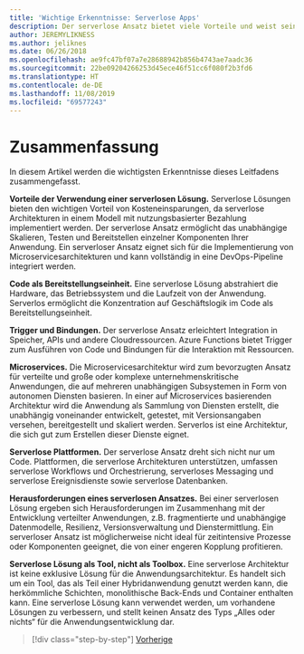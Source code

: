 ```yaml
---
title: 'Wichtige Erkenntnisse: Serverlose Apps'
description: Der serverlose Ansatz bietet viele Vorteile und weist seine eigenen Herausforderungen auf. Eine Zusammenfassung der wichtigsten Erkenntnisse dieses Handbuchs.
author: JEREMYLIKNESS
ms.author: jeliknes
ms.date: 06/26/2018
ms.openlocfilehash: ae9fc47bf07a7e28688942b856b4743ae7aadc36
ms.sourcegitcommit: 22be09204266253d45ece46f51cc6f080f2b3fd6
ms.translationtype: HT
ms.contentlocale: de-DE
ms.lasthandoff: 11/08/2019
ms.locfileid: "69577243"
---
```

# <a name="conclusion"></a>Zusammenfassung

In diesem Artikel werden die wichtigsten Erkenntnisse dieses Leitfadens zusammengefasst.

**Vorteile der Verwendung einer serverlosen Lösung.** Serverlose Lösungen bieten den wichtigen Vorteil von Kosteneinsparungen, da serverlose Architekturen in einem Modell mit nutzungsbasierter Bezahlung implementiert werden. Der serverlose Ansatz ermöglicht das unabhängige Skalieren, Testen und Bereitstellen einzelner Komponenten Ihrer Anwendung. Ein serverloser Ansatz eignet sich für die Implementierung von Microservicesarchitekturen und kann vollständig in eine DevOps-Pipeline integriert werden.

**Code als Bereitstellungseinheit.** Eine serverlose Lösung abstrahiert die Hardware, das Betriebssystem und die Laufzeit von der Anwendung. Serverlos ermöglicht die Konzentration auf Geschäftslogik im Code als Bereitstellungseinheit.

**Trigger und Bindungen.** Der serverlose Ansatz erleichtert Integration in Speicher, APIs und andere Cloudressourcen. Azure Functions bietet Trigger zum Ausführen von Code und Bindungen für die Interaktion mit Ressourcen.

**Microservices.** Die Microservicesarchitektur wird zum bevorzugten Ansatz für verteilte und große oder komplexe unternehmenskritische Anwendungen, die auf mehreren unabhängigen Subsystemen in Form von autonomen Diensten basieren. In einer auf Microservices basierenden Architektur wird die Anwendung als Sammlung von Diensten erstellt, die unabhängig voneinander entwickelt, getestet, mit Versionsangaben versehen, bereitgestellt und skaliert werden. Serverlos ist eine Architektur, die sich gut zum Erstellen dieser Dienste eignet.

**Serverlose Plattformen.** Der serverlose Ansatz dreht sich nicht nur um Code. Plattformen, die serverlose Architekturen unterstützen, umfassen serverlose Workflows und Orchestrierung, serverloses Messaging und serverlose Ereignisdienste sowie serverlose Datenbanken.

**Herausforderungen eines serverlosen Ansatzes.** Bei einer serverlosen Lösung ergeben sich Herausforderungen im Zusammenhang mit der Entwicklung verteilter Anwendungen, z.B. fragmentierte und unabhängige Datenmodelle, Resilienz, Versionsverwaltung und Dienstermittlung. Ein serverloser Ansatz ist möglicherweise nicht ideal für zeitintensive Prozesse oder Komponenten geeignet, die von einer engeren Kopplung profitieren.

**Serverlose Lösung als Tool, nicht als Toolbox.** Eine serverlose Architektur ist keine exklusive Lösung für die Anwendungsarchitektur. Es handelt sich um ein Tool, das als Teil einer Hybridanwendung genutzt werden kann, die herkömmliche Schichten, monolithische Back-Ends und Container enthalten kann. Eine serverlose Lösung kann verwendet werden, um vorhandene Lösungen zu verbessern, und stellt keinen Ansatz des Typs „Alles oder nichts“ für die Anwendungsentwicklung dar.

>[!div class="step-by-step"]
>[Vorherige](serverless-business-scenarios.md)
